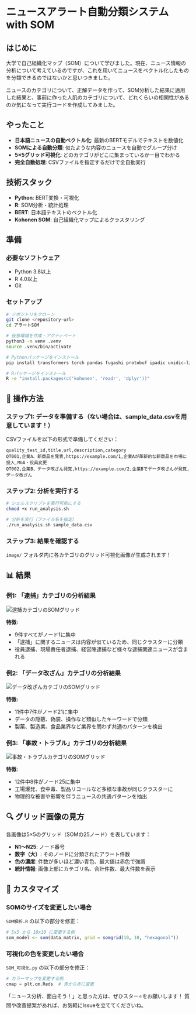 # ニュースアラート自動分類システム with SOM

## はじめに

大学で自己組織化マップ（SOM）について学びました。現在、ニュース情報の分析について考えているのですが、これを用いてニュースをベクトル化したものを分類できるのではないかと思いつきました。

ニュースのカテゴリについて、正解データを作って、SOM分析した結果に適用した結果と、事前に作った人肌のカテゴリについて、どれくらいの相関性があるのか気になって実行コードを作成してみました。

## やったこと

- **日本語ニュースの自動ベクトル化**: 最新のBERTモデルでテキストを数値化
- **SOMによる自動分類**: 似たような内容のニュースを自動でグループ分け
- **5×5グリッド可視化**: どのカテゴリがどこに集まっているか一目でわかる
- **完全自動処理**: CSVファイルを指定するだけで全自動実行

## 技術スタック

- **Python**: BERT変換・可視化
- **R**: SOM分析・統計処理
- **BERT**: 日本語テキストのベクトル化
- **Kohonen SOM**: 自己組織化マップによるクラスタリング

## 準備

### 必要なソフトウェア
- Python 3.8以上
- R 4.0以上
- Git

### セットアップ
```bash
# リポジトリをクローン
git clone <repository-url>
cd アラートSOM

# 仮想環境を作成・アクティベート
python3 -m venv .venv
source .venv/bin/activate

# Pythonパッケージをインストール
pip install transformers torch pandas fugashi protobuf ipadic unidic-lite matplotlib seaborn numpy

# Rパッケージをインストール
R -e "install.packages(c('kohonen', 'readr', 'dplyr'))"
```

## 🎯 操作方法

### ステップ1: データを準備する（ない場合は、sample_data.csvを用意しています！）
CSVファイルを以下の形式で準備してください：

```csv
quality_test_id,title,url,description,category
QT001,企業A、新商品を発表,https://example.com/1,企業Aが革新的な新商品を市場に投入,M&A・役員変更
QT002,企業B、データ改ざん発覚,https://example.com/2,企業Bでデータ改ざんが発覚,データ改ざん
```

### ステップ2: 分析を実行する
```bash
# シェルスクリプトを実行可能にする
chmod +x run_analysis.sh

# 分析を実行（ファイル名を指定）
./run_analysis.sh sample_data.csv
```

### ステップ3: 結果を確認する
`image/` フォルダ内に各カテゴリのグリッド可視化画像が生成されます！

## 📊 結果

### 例1: 「逮捕」カテゴリの分析結果

![逮捕カテゴリのSOMグリッド](image/逮捕_grid.png)

**特徴:**
- 9件すべてがノード1に集中
- 「逮捕」に関するニュースは内容が似ているため、同じクラスターに分類
- 役員逮捕、現場責任者逮捕、経営陣逮捕など様々な逮捕関連ニュースが含まれる

### 例2: 「データ改ざん」カテゴリの分析結果

![データ改ざんカテゴリのSOMグリッド](image/データ改ざん_grid.png)

**特徴:**
- 11件中7件がノード21に集中
- データの隠蔽、偽装、操作など類似したキーワードで分類
- 製薬、製造業、食品業界など業界を問わず共通のパターンを検出

### 例3: 「事故・トラブル」カテゴリの分析結果

![事故・トラブルカテゴリのSOMグリッド](image/事故トラブル_grid.png)

**特徴:**
- 12件中8件がノード25に集中
- 工場爆発、食中毒、製品リコールなど多様な事故が同じクラスターに
- 物理的な被害や影響を伴うニュースの共通パターンを抽出

## 🔍 グリッド画像の見方

各画像は5×5のグリッド（SOMの25ノード）を表しています：

- **N1〜N25**: ノード番号
- **数字（大）**: そのノードに分類されたアラート件数
- **色の濃度**: 件数が多いほど濃い青色、最大値は赤色で強調
- **統計情報**: 画像上部にカテゴリ名、合計件数、最大件数を表示

## 🎨 カスタマイズ

### SOMのサイズを変更したい場合
`SOM解析.R` の以下の部分を修正：
```r
# 5x5 から 10x10 に変更する例
som_model <- som(data_matrix, grid = somgrid(10, 10, "hexagonal"))
```

### 可視化の色を変更したい場合
`SOM_可視化.py` の以下の部分を修正：
```python
# カラーマップを変更する例
cmap = plt.cm.Reds  # 青から赤に変更
```

「ニュース分析、面白そう！」と思った方は、ぜひスター⭐をお願いします！
質問や改善提案があれば、お気軽にIssueを立ててくださいね。 